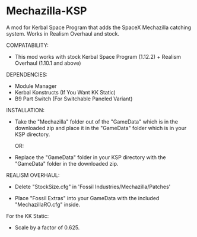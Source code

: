 # Mechazilla-KSP
A mod for Kerbal Space Program that adds the SpaceX Mechazilla catching system. Works in Realism Overhaul and stock.

COMPATABILITY:

- This mod works with stock Kerbal Space Program (1.12.2) + Realism Overhaul (1.10.1 and above)


DEPENDENCIES:

- Module Manager
- Kerbal Konstructs (If You Want KK Static)
- B9 Part Switch (For Switchable Paneled Variant)


INSTALLATION:

- Take the "Mechazilla" folder out of the "GameData" which is in the downloaded zip and place it in the "GameData" folder which is in your KSP directory.

	OR:

- Replace the "GameData" folder in your KSP directory with the "GameData" folder in the downloaded zip.


REALISM OVERHAUL:

- Delete "StockSize.cfg" in 'Fossil Industries/Mechazilla/Patches'

- Place "Fossil Extras" into your GameData with the included "MechazillaRO.cfg" inside.

For the KK Static:

- Scale by a factor of 0.625.


